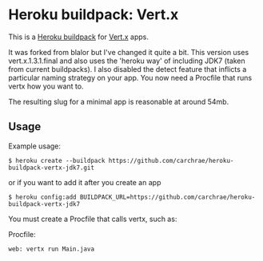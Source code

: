 Heroku buildpack: Vert.x
========================

This is a [Heroku buildpack](http://devcenter.heroku.com/articles/buildpack) for [Vert.x](http://vertx.io/) apps.  

It was forked from blalor but I've changed it quite a bit.  This version uses vert.x.1.3.1.final  and also uses the
'heroku way' of including JDK7 (taken from current buildpacks).  I also disabled the detect feature that inflicts 
a particular naming strategy on your app.  You now need a Procfile that runs vertx how you want to.

The resulting slug for a minimal app is reasonable at around 54mb.  

Usage
-----

Example usage:

    $ heroku create --buildpack https://github.com/carchrae/heroku-buildpack-vertx-jdk7.git

or if you want to add it after you create an app

    $ heroku config:add BUILDPACK_URL=https://github.com/carchrae/heroku-buildpack-vertx-jdk7

You must create a Procfile that calls vertx, such as:

Procfile:

    web: vertx run Main.java

